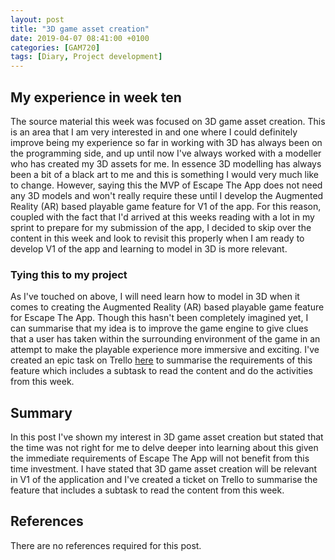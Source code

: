 ```yaml
---
layout: post
title: "3D game asset creation"
date: 2019-04-07 08:41:00 +0100
categories: [GAM720]
tags: [Diary, Project development]
---
```


## My experience in week ten

The source material this week was focused on 3D game asset creation. This is an area that I am very interested in and one where I could definitely improve being my experience so far in working with 3D has always been on the programming side, and up until now I've always worked with a modeller who has created my 3D assets for me. In essence 3D modelling has always been a bit of a black art to me and this is something I would very much like to change. However, saying this the MVP of Escape The App does not need any 3D models and won't really require these until I develop the Augmented Reality (AR) based playable game feature for V1 of the app. For this reason, coupled with the fact that I'd arrived at this weeks reading with a lot in my sprint to prepare for my submission of the app, I decided to skip over the content in this week and look to revisit this properly when I am ready to develop V1 of the app and learning to model in 3D is more relevant.

### Tying this to my project

As I've touched on above, I will need learn how to model in 3D when it comes to creating the Augmented Reality (AR) based playable game feature for Escape The App. Though this hasn't been completely imagined yet, I can summarise that my idea is to improve the game engine to give clues that a user has taken within the surrounding environment of the game in an attempt to make the playable experience more immersive and exciting. I've created an epic task on Trello [here](https://trello.com/c/C92cGSzT/52-epc018-create-the-ar-based-playable-experience) to summarise the requirements of this feature which includes a subtask to read the content and do the activities from this week.

## Summary

In this post I've shown my interest in 3D game asset creation but stated that the time was not right for me to delve deeper into learning about this given the immediate requirements of Escape The App will not benefit from this time investment. I have stated that 3D game asset creation will be relevant in V1 of the application and I've created a ticket on Trello to summarise the feature that includes a subtask to read the content from this week.

## References

There are no references required for this post.
